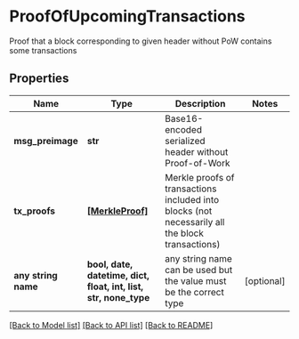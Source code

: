 # ProofOfUpcomingTransactions

Proof that a block corresponding to given header without PoW contains some transactions

## Properties
Name | Type | Description | Notes
------------ | ------------- | ------------- | -------------
**msg_preimage** | **str** | Base16-encoded serialized header without Proof-of-Work | 
**tx_proofs** | [**[MerkleProof]**](MerkleProof.md) | Merkle proofs of transactions included into blocks (not necessarily all the block transactions) | 
**any string name** | **bool, date, datetime, dict, float, int, list, str, none_type** | any string name can be used but the value must be the correct type | [optional]

[[Back to Model list]](../README.md#documentation-for-models) [[Back to API list]](../README.md#documentation-for-api-endpoints) [[Back to README]](../README.md)


